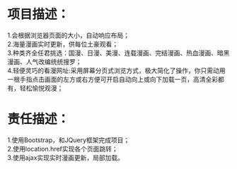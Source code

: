 # 项目描述：</br>
1.会根据浏览器页面的大小，自动响应布局； </br>
2.海量漫画实时更新，供每位土豪观看；</br>
3.种类齐全任君挑选：国漫、日漫、美漫、连载漫画、完结漫画、热血漫画、暗黑漫画、人气改编统统搜罗；</br>
4.轻便灵巧的看漫网址:采用屏幕分页式浏览方式，极大简化了操作，你只需动用一根手指点击画面的左方或右方便可开启自动向上或向下加载一页，高清全彩都有，轻松愉悦观漫；</br>
# 责任描述：</br>
1.使用Bootstrap，和JQuery框架完成项目；</br>
2.使用location.href实现各个页面跳转；</br>
3.使用ajax实现实时漫画更新，局部加载。</br>

